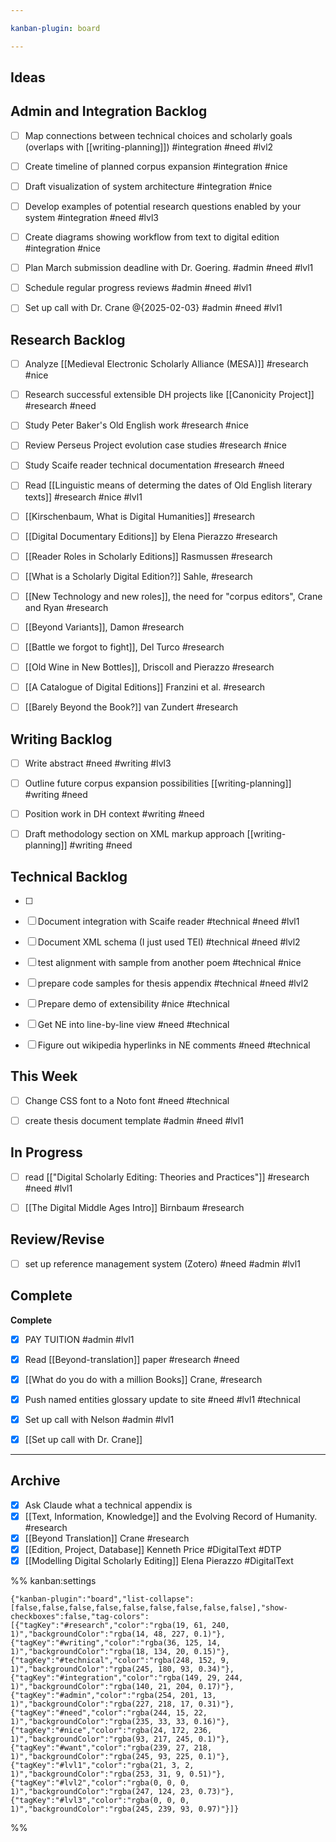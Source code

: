 ```yaml
---

kanban-plugin: board

---
```


## Ideas



## Admin and Integration Backlog

- [ ] Map connections between technical choices and scholarly goals (overlaps with [[writing-planning]]) #integration #need #lvl2
- [ ] Create timeline of planned corpus expansion #integration #nice
- [ ] Draft visualization of system architecture #integration #nice
- [ ] Develop examples of potential research questions enabled by your system #integration #need #lvl3
- [ ] Create diagrams showing workflow from text to digital edition #integration #nice
- [ ] Plan March submission deadline with Dr. Goering. #admin #need #lvl1
- [ ] Schedule regular progress reviews #admin #need #lvl1
- [ ] Set up call with Dr. Crane @{2025-02-03} #admin #need #lvl1


## Research Backlog

- [ ] Analyze [[Medieval Electronic Scholarly Alliance (MESA)]] #research #nice
- [ ] Research successful extensible DH projects like [[Canonicity Project]] #research #need
- [ ] Study Peter Baker's Old English work #research #nice
- [ ] Review Perseus Project evolution case studies #research #nice
- [ ] Study Scaife reader technical documentation #research #need
- [ ] Read [[Linguistic means of determing the dates of Old English literary texts]] #research #nice #lvl1
- [ ] [[Kirschenbaum, What is Digital Humanities]] #research
- [ ] [[Digital Documentary Editions]] by Elena Pierazzo #research
- [ ] [[Reader Roles in Scholarly Editions]] Rasmussen #research
- [ ] [[What is a Scholarly Digital Edition?]] Sahle, #research
- [ ] [[New Technology and new roles]], the need for "corpus editors", Crane and Ryan #research
- [ ] [[Beyond Variants]], Damon #research
- [ ] [[Battle we forgot to fight]], Del Turco #research
- [ ] [[Old Wine in New Bottles]], Driscoll and Pierazzo #research
- [ ] [[A Catalogue of Digital Editions]] Franzini et al. #research
- [ ] [[Barely Beyond the Book?]] van Zundert #research


## Writing Backlog

- [ ] Write abstract #need #writing #lvl3
- [ ] Outline future corpus expansion possibilities [[writing-planning]] #writing #need
- [ ] Position work in DH context #writing #need
- [ ] Draft methodology section on XML markup approach [[writing-planning]] #writing #need


## Technical Backlog

- [ ] 
- [ ] Document integration with Scaife reader #technical #need #lvl1
- [ ] Document XML schema (I just used TEI) #technical #need #lvl2
- [ ] test alignment with sample from another poem #technical #nice
- [ ] prepare code samples for thesis appendix #technical #need #lvl2
- [ ] Prepare demo of extensibility #nice #technical
- [ ] Get NE into line-by-line view #need #technical
- [ ] Figure out wikipedia hyperlinks in NE comments #need #technical


## This Week

- [ ] Change CSS font to a Noto font #need #technical
- [ ] create thesis document template #admin #need #lvl1


## In Progress

- [ ] read [["Digital Scholarly Editing: Theories and Practices"]] #research #need #lvl1
- [ ] [[The Digital Middle Ages Intro]] Birnbaum #research


## Review/Revise

- [ ] set up reference management system (Zotero) #need #admin #lvl1


## Complete

**Complete**
- [x] PAY TUITION #admin #lvl1
- [x] Read [[Beyond-translation]] paper #research #need
- [x] [[What do you do with a million Books]] Crane, #research
- [x] Push named entities glossary update to site #need #lvl1 #technical
- [x] Set up call with Nelson #admin #lvl1
- [x] [[Set up call with Dr. Crane]]


***

## Archive

- [x] Ask Claude what a technical appendix is
- [x] [[Text, Information, Knowledge]] and the Evolving Record of Humanity. #research
- [x] [[Beyond Translation]] Crane #research
- [x] [[Edition, Project, Database]] Kenneth Price #DigitalText #DTP
- [x] [[Modelling Digital Scholarly Editing]] Elena Pierazzo #DigitalText

%% kanban:settings
```
{"kanban-plugin":"board","list-collapse":[false,false,false,false,false,false,false,false,false],"show-checkboxes":false,"tag-colors":[{"tagKey":"#research","color":"rgba(19, 61, 240, 1)","backgroundColor":"rgba(14, 48, 227, 0.1)"},{"tagKey":"#writing","color":"rgba(36, 125, 14, 1)","backgroundColor":"rgba(18, 134, 20, 0.15)"},{"tagKey":"#technical","color":"rgba(248, 152, 9, 1)","backgroundColor":"rgba(245, 180, 93, 0.34)"},{"tagKey":"#integration","color":"rgba(149, 29, 244, 1)","backgroundColor":"rgba(140, 21, 204, 0.17)"},{"tagKey":"#admin","color":"rgba(254, 201, 13, 1)","backgroundColor":"rgba(227, 218, 17, 0.31)"},{"tagKey":"#need","color":"rgba(244, 15, 22, 1)","backgroundColor":"rgba(235, 33, 33, 0.16)"},{"tagKey":"#nice","color":"rgba(24, 172, 236, 1)","backgroundColor":"rgba(93, 217, 245, 0.1)"},{"tagKey":"#want","color":"rgba(239, 27, 218, 1)","backgroundColor":"rgba(245, 93, 225, 0.1)"},{"tagKey":"#lvl1","color":"rgba(21, 3, 2, 1)","backgroundColor":"rgba(253, 31, 9, 0.51)"},{"tagKey":"#lvl2","color":"rgba(0, 0, 0, 1)","backgroundColor":"rgba(247, 124, 23, 0.73)"},{"tagKey":"#lvl3","color":"rgba(0, 0, 0, 1)","backgroundColor":"rgba(245, 239, 93, 0.97)"}]}
```
%%